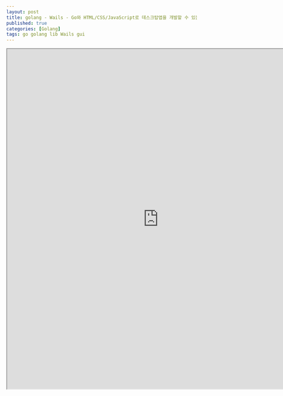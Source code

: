 ```yaml
---
layout: post
title: golang - Wails - Go와 HTML/CSS/JavaScript로 데스크탑앱을 개발할 수 있는 프레임워크
published: true
categories: [Golang]
tags: go golang lib Wails gui
---
```

<iframe width="800" height="900" src="https://docs.google.com/document/d/e/2PACX-1vS9BaqzNRe1GewS5s2WFnzFba-N90l3Q6x2f5oc3Fq2fwm6RY94c5KIzNWfWL_CePTCEHSz2V3rhUof/pub?embedded=true"></iframe>    
  